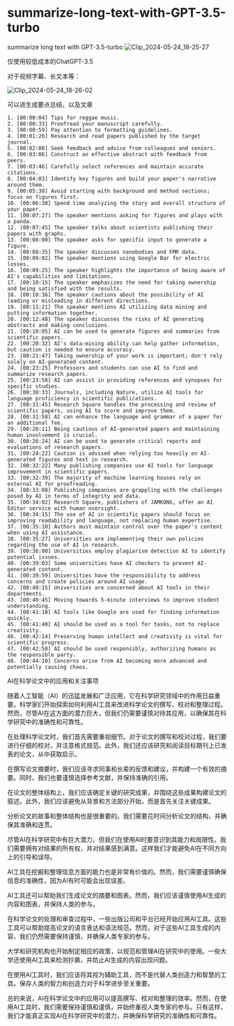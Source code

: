 # summarize-long-text-with-GPT-3.5-turbo
summarize long text with GPT-3.5-turbo
![Clip_2024-05-24_18-25-27](https://github.com/cr941131/summarize-long-text-with-GPT-3.5-turbo/assets/55981391/fb4d8ff7-d2bb-431a-8dc7-01b69eda250b)

仅使用较低成本的ChatGPT-3.5

对于视频字幕、长文本等：

![Clip_2024-05-24_18-26-02](https://github.com/cr941131/summarize-long-text-with-GPT-3.5-turbo/assets/55981391/f10f75c6-e024-4224-9786-f5a0b4f193de)

可以进生成要点总结，以及文章

```
1. [00:00:04] Tips for reggae music.
2. [00:00:33] Proofread your manuscript carefully.
3. [00:00:59] Pay attention to formatting guidelines.
4. [00:01:26] Research and read papers published by the target journal.
5. [00:02:08] Seek feedback and advice from colleagues and seniors.
6. [00:03:06] Construct an effective abstract with feedback from peers.
7. [00:03:46] Carefully select references and maintain accurate citations.
8. [00:04:03] Identify key figures and build your paper's narrative around them.
9. [00:05:30] Avoid starting with background and method sections; focus on figures first.
10. [00:06:38] Spend time analyzing the story and overall structure of your paper.
11. [00:07:27] The speaker mentions asking for figures and plays with a panda.
12. [00:07:45] The speaker talks about scientists publishing their papers with graphs.
13. [00:08:00] The speaker asks for specific input to generate a figure.
14. [00:08:35] The speaker discusses nanobodies and FMR data.
15. [00:09:02] The speaker mentions using Google Bar for electric losses.
16. [00:09:25] The speaker highlights the importance of being aware of AI's capabilities and limitations.
17. [00:10:15] The speaker emphasizes the need for taking ownership and being satisfied with the results.
18. [00:10:36] The speaker cautions about the possibility of AI leading or misleading in different directions.
19. [00:11:21] The speaker mentions AI utilizing data mining and putting information together.
20. [00:12:48] The speaker discusses the risks of AI generating abstracts and making conclusions.
21. [00:18:05] AI can be used to generate figures and summaries from scientific papers.
22. [00:20:32] AI's data-mining ability can help gather information, but caution is needed to ensure accuracy.
23. [00:21:47] Taking ownership of your work is important; don't rely solely on AI-generated content.
24. [00:23:25] Professors and students can use AI to find and summarize research papers.
25. [00:23:58] AI can assist in providing references and synopses for specific studies.
26. [00:30:33] Journals, including Nature, utilize AI tools for language proficiency in scientific publications.
27. [00:31:45] Research Square handles the processing and review of scientific papers, using AI to score and improve them.
28. [00:31:58] AI can enhance the language and grammar of a paper for an additional fee.
29. [00:28:11] Being cautious of AI-generated papers and maintaining human involvement is crucial.
30. [00:26:24] AI can be used to generate critical reports and evaluations of research papers.
31. [00:24:22] Caution is advised when relying too heavily on AI-generated figures and text in research.
32. [00:32:22] Many publishing companies use AI tools for language improvement in scientific papers.
33. [00:32:39] The majority of machine learning houses rely on external AI for proofreading.
34. [00:33:08] Publishing companies are grappling with the challenges posed by AI in terms of integrity and data.
35. [00:34:02] Research Square, publishers of JAMKONG, offer an AI Editor service with human oversight.
36. [00:34:15] The use of AI in scientific papers should focus on improving readability and language, not replacing human expertise.
37. [00:35:10] Authors must maintain control over the paper's content when using AI assistance.
38. [00:35:27] Universities are implementing their own policies regarding the use of AI in research.
39. [00:36:00] Universities employ plagiarism detection AI to identify potential issues.
40. [00:39:03] Some universities have AI checkers to prevent AI-generated content.
41. [00:39:59] Universities have the responsibility to address concerns and create policies around AI usage.
42. [00:40:15] Universities are concerned about AI tools in their departments.
43. [00:40:45] Moving towards 5-minute interviews to improve student understanding.
44. [00:41:10] AI tools like Google are used for finding information quickly.
45. [00:41:40] AI should be used as a tool for tasks, not to replace creativity.
46. [00:42:14] Preserving human intellect and creativity is vital for scientific progress.
47. [00:42:50] AI should be used responsibly, authorizing humans as the responsible party.
48. [00:44:10] Concerns arise from AI becoming more advanced and potentially causing chaos.
```


AI在科学论文中的应用和关注事项

随着人工智能（AI）的迅猛发展和广泛应用，它在科学研究领域中的作用日益重要。科学家们开始探索如何利用AI工具来改进科学论文的撰写、校对和整理过程。然而，尽管AI在这方面的潜力巨大，但我们仍需要谨慎对待其应用，以确保其在科学研究中的准确性和可靠性。

在处理科学论文时，我们首先需要重视细节。对于论文的撰写和校对过程，我们要进行仔细的校对，并注意格式规范。此外，我们还应该研究和阅读目标期刊上已发表的论文，从中获取启示。

在撰写论文摘要时，我们应该寻求同事和长辈的反馈和建议，并构建一个有效的摘要。同时，我们也要谨慎选择参考文献，并保持准确的引用。

在论文的整体结构上，我们应该确定关键的研究成果，并围绕这些成果构建论文的叙述。此外，我们应该避免从背景和方法部分开始，而是首先关注关键成果。

分析论文的故事和整体结构也是很重要的。我们需要花时间分析论文的结构，并确保其准确和连贯。

尽管AI在科学研究中有巨大潜力，但我们在使用AI时要意识到其能力和局限性。我们需要拥有对结果的所有权，并对结果感到满意。这样我们才能避免AI在不同方向上的引导和误导。

AI工具在挖掘和整理信息方面的能力也是非常有价值的。然而，我们需要谨慎确保信息的准确性，因为AI有时可能会出现误差。

AI工具还可以帮助我们生成论文的摘要和图表。然而，我们应该谨慎使用AI生成的内容和图表，并保持人类的参与。

在科学论文的处理和审查过程中，一些出版公司和平台已经开始应用AI工具。这些工具可以帮助提高论文的语言表达和语法规范。然而，对于这些AI工具生成的内容，我们仍然需要保持谨慎，并确保人类专家的参与。

大学和研究机构也开始制定相应的政策，以规范和管理AI在研究中的使用。一些大学还使用AI工具来检测抄袭，并防止AI生成的内容出现问题。

在使用AI工具时，我们应该将其视为辅助工具，而不是代替人类创造力和智慧的工具。保存人类的智力和创造力对于科学进步至关重要。

总的来说，AI在科学论文中的应用可以提高撰写、校对和整理的效率。然而，在使用AI工具时，我们需要保持谨慎和谨慎，并始终重视人类专家的参与。只有这样，我们才能真正实现AI在科学研究中的潜力，并确保科学研究的准确性和可靠性。
